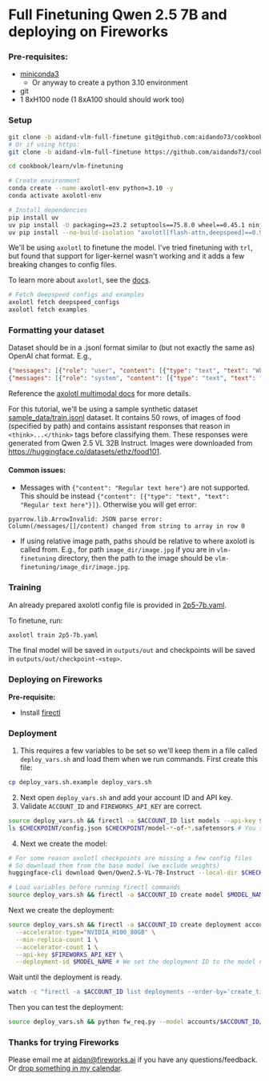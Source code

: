 # Full Finetuning Qwen 2.5 7B and deploying on Fireworks

### Pre-requisites:
- [miniconda3](https://www.anaconda.com/docs/getting-started/miniconda/install)
  - Or anyway to create a python 3.10 environment
- git
- 1 8xH100 node (1 8xA100 should should work too)

### Setup

```bash
git clone -b aidand-vlm-full-finetune git@github.com:aidando73/cookbook.git
# Or if using https:
git clone -b aidand-vlm-full-finetune https://github.com/aidando73/cookbook.git

cd cookbook/learn/vlm-finetuning

# Create environment
conda create --name axolotl-env python=3.10 -y
conda activate axolotl-env

# Install dependencies
pip install uv
uv pip install -U packaging==23.2 setuptools==75.8.0 wheel==0.45.1 ninja==1.11.1.4 requests==2.32.3 "huggingface-hub[cli]==0.31.0"
uv pip install --no-build-isolation "axolotl[flash-attn,deepspeed]==0.9.2"
```

We'll be using `axolotl` to finetune the model. I've tried finetuning with `trl`, but found that support for liger-kernel wasn't working and it adds a few breaking changes to config files.

To learn more about `axolotl`, see the [docs](https://docs.axolotl.ai/).

```bash
# Fetch deepspeed configs and examples
axolotl fetch deepspeed_configs 
axolotl fetch examples
```

### Formatting your dataset

Dataset should be in a .jsonl format similar to (but not exactly the same as) OpenAI chat format. E.g.,

```json
{"messages": [{"role": "user", "content": [{"type": "text", "text": "What's in these two images?"}, {"type": "image", "base64": "data:image/jpeg;base64,..."}, {"type": "image", "path": "path/to/image/relative/to/where/command/is/being/executed.jpg"}]}, {"role": "assistant", "content": [{"type": "text", "text": "There are two images of a cat and a dog."}]}]}
{"messages": [{"role": "system", "content": [{"type": "text", "text": "You are a helpful assistant."}]}, {"role": "user", "content": [{"type": "text", "text": "What's in this image?"}, {"type": "image", "url": "https://example.com/cat.jpg"}]}, {"role": "assistant", "content": [{"type": "text", "text": "There is a cat in the image."}]}]}
```

Reference the [axolotl multimodal docs](https://docs.axolotl.ai/docs/multimodal.html#dataset-format) for more details.

For this tutorial, we'll be using a sample synthetic dataset [sample_data/train.jsonl](sample_data/train.jsonl) dataset. It contains 50 rows, of images of food (specified by path) and contains assistant responses that reason in `<think>...</think>` tags before classifying them. These responses were generated from Qwen 2.5 VL 32B Instruct. Images were downloaded from https://huggingface.co/datasets/ethz/food101.

#### Common issues:

- Messages with `{"content": "Regular text here"}` are not supported. This should be instead `{"content": [{"type": "text", "text": "Regular text here"}]}`. Otherwise you will get error:
```
pyarrow.lib.ArrowInvalid: JSON parse error: Column(/messages/[]/content) changed from string to array in row 0
```
- If using relative image path, paths should be relative to where axolotl is called from. E.g., for path `image_dir/image.jpg` if you are in `vlm-finetuning` directory, then the path to the image should be `vlm-finetuning/image_dir/image.jpg`.

### Training

An already prepared axolotl config file is provided in [2p5-7b.yaml](2p5-7b.yaml).

To finetune, run:

```bash
axolotl train 2p5-7b.yaml
```

The final model will be saved in `outputs/out` and checkpoints will be saved in `outputs/out/checkpoint-<step>`.

### Deploying on Fireworks

**Pre-requisite:**
- Install [firectl](https://docs.fireworks.ai/tools-sdks/firectl/firectl)

### Deployment

1. This requires a few variables to be set so we'll keep them in a file called `deploy_vars.sh` and load them when we run commands. First create this file:

```bash
cp deploy_vars.sh.example deploy_vars.sh
```

2. Next open `deploy_vars.sh` and add your account ID and API key.
3. Validate `ACCOUNT_ID` and `FIREWORKS_API_KEY` are correct.

```bash
source deploy_vars.sh && firectl -a $ACCOUNT_ID list models --api-key $FIREWORKS_API_KEY # You should see either an empty list or all your current models
ls $CHECKPOINT/config.json $CHECKPOINT/model-*-of-*.safetensors # You should see config.json and *.safetensors files
```

4. Next we create the model:

```bash
# For some reason axolotl checkpoints are missing a few config files
# So download them from the base model (we exclude weights)
huggingface-cli download Qwen/Qwen2.5-VL-7B-Instruct --local-dir $CHECKPOINT --exclude "*.safetensors" "model.safetensors.index.json"

# Load variables before running firectl commands
source deploy_vars.sh && firectl -a $ACCOUNT_ID create model $MODEL_NAME $CHECKPOINT --api-key $FIREWORKS_API_KEY
```

Next we create the deployment:

```bash
source deploy_vars.sh && firectl -a $ACCOUNT_ID create deployment accounts/$ACCOUNT_ID/models/$MODEL_NAME \
  --accelerator-type="NVIDIA_H100_80GB" \
  --min-replica-count 1 \
  --accelerator-count 1 \
  --api-key $FIREWORKS_API_KEY \
  --deployment-id $MODEL_NAME # We set the deployment ID to the model name
```

Wait until the deployment is ready.

```bash
watch -c "firectl -a $ACCOUNT_ID list deployments --order-by='create_time desc' --api-key $FIREWORKS_API_KEY"
```

Then you can test the deployment:

```bash
source deploy_vars.sh && python fw_req.py --model accounts/$ACCOUNT_ID/models/$MODEL_NAME#accounts/$ACCOUNT_ID/deployments/$MODEL_NAME --api-key $FIREWORKS_API_KEY
```

### Thanks for trying Fireworks

Please email me at aidan@fireworks.ai if you have any questions/feedback. Or [drop something in my calendar](https://calendar.google.com/calendar/u/0/appointments/schedules/AcZssZ2iKVtCNOXAOLoYRcGh4ppHL_ztUU-osdlrAeR8dyvoZY2V-pMMMu_ozOjvTVeLg65Erkuu0UET).